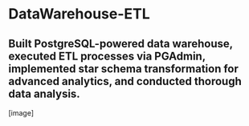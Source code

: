# DataWarehouse-ETL
## Built PostgreSQL-powered data warehouse, executed ETL processes via PGAdmin, implemented star schema transformation for advanced analytics, and conducted thorough data analysis.
[image] 
